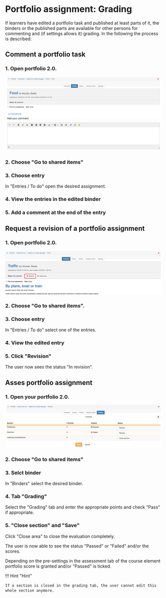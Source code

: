 # Portfolio assignment: Grading

If learners have edited a portfolio task and published at least parts of it, the binders or the published parts are available for other persons for commenting and (if settings allows it) grading. In the following the process is described:

## Comment a portfolio task  

### 1. Open portfolio 2.0.

![](assets/pf_entry_add_comment_EN.png)  
  
### 2. Choose "Go to shared items"  
### 3. Choose entry
In "Entries / To do" open the desired assignment.  
### 4. View the entries in the edited binder 
### 5. Add a comment at the end of the entry
 

## Request a revision of a portfolio assignment  

### 1. Open portfolio 2.0.

![](assets/pf_assessment_revision_EN.png)  
  
### 2. Choose "Go to shared items".  
### 3. Choose entry
In "Entries / To do" select one of the entries.  
### 4. View the edited entry  
  
### 5. Click "Revision"

The user now sees the status "In revision".  
  

## Asses portfolio assignment  
  
### 1. Open your portfolio 2.0.
 

![](assets/pf_grading_passed_EN.png)  
  
### 2. Choose "Go to shared items"  
  
### 3. Selct binder
In "Binders" select the desired binder.  
  
### 4. Tab "Grading" 
Select the "Grading" tab and enter the appropriate points and check "Pass" if appropriate.

### 5. "Close section" and "Save"  
Click "Close area" to close the evaluation completely.

The user is now able to see the status "Passed" or "Failed" and/or the scores.  
  
Depending on the pre-settings in the assessment tab of the course element portfolio score is granted and/or "Passed" is ticked.
  
!!! Hint "Hint"

    If a section is closed in the grading tab, the user cannot edit this whole section anymore.

